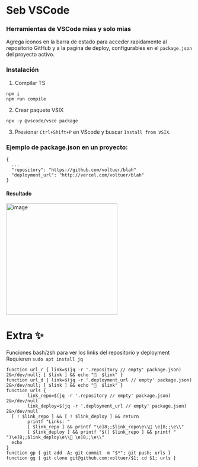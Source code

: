 # Seb VSCode
### Herramientas de VSCode mias y solo mias

Agrega iconos en la barra de estado para acceder rapidamente al repositorio GitHub y a la pagina de deploy,
configurables en el `package.json` del proyecto activo.

### Instalación
1. Compilar TS
```
npm i
npm run compile
```

2. Crear paquete VSIX
```
npx -y @vscode/vsce package
```

3. Presionar `Ctrl+Shift+P` en VScode y buscar `Install from VSIX`.

### Ejemplo de **package.json** en un proyecto:
```
{
  ...
  "repository": "https://github.com/voltuer/blah"
  "deployment_url": "http://vercel.com/voltuer/blah"
}
```



#### Resultado
<img width="300" alt="image" src="https://github.com/user-attachments/assets/19a3007e-df78-4a1d-b164-5dd94dd4b045">

# Extra ✨
Funciones bash/zsh para ver los links del repositorio y deployment<br>
Requieren `sudo apt install jq`
```
function url_r { link=$(jq -r '.repository // empty' package.json) 2&>/dev/null; [ $link ] && echo "  $link" }
function url_d { link=$(jq -r '.deployment_url // empty' package.json) 2&>/dev/null; [ $link ] && echo "  $link" }
function urls {
        link_repo=$(jq -r '.repository // empty' package.json) 2&>/dev/null
        link_deploy=$(jq -r '.deployment_url // empty' package.json) 2&>/dev/null
  [ ! $link_repo ] && [ ! $link_deploy ] && return
        printf "Links: "
        [ $link_repo ] && printf "\e]8;;$link_repo\e\\ \e]8;;\e\\"
        [ $link_deploy ] && printf "$([ $link_repo ] && printf " ")\e]8;;$link_deploy\e\\ \e]8;;\e\\"
  echo
}
function gp { git add -A; git commit -m "$*"; git push; urls }
function gg { git clone git@github.com:voltuer/$1; cd $1; urls }
```
